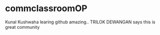 # commclassroomOP

Kunal Kushwaha learing github amazing..
TRILOK DEWANGAN says this is great community
